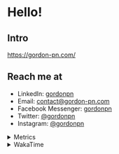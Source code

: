 # Hello!

## Intro

<https://gordon-pn.com/>

## Reach me at

- LinkedIn: [gordonpn](https://www.linkedin.com/in/gordonpn/)
- Email: [contact@gordon-pn.com](mailto:contact@gordon-pn.com)
- Facebook Messenger: [gordonpn](https://www.messenger.com/t/Gordonpn)
- Twitter: [@gordonpn](https://twitter.com/Gordonpn)
- Instagram: [@gordonpn](https://www.instagram.com/gordonpn/)

<details>
  <summary>Metrics</summary>

  <img align="center" src="https://github.com/gordonpn/gordonpn/blob/master/github-metrics.svg" alt="GitHub Metrics">

</details>

<details>
  <summary>WakaTime</summary>

  <!--START_SECTION:waka-->
📊 **This Week I Spent My Time On** 

```text
💬 Programming Languages: 
Java                     1 hr 54 mins        ███████████░░░░░░░░░░░░░░   44.42 % 
TypeScript               1 hr 7 mins         ███████░░░░░░░░░░░░░░░░░░   26.20 % 
Brazil Dependency Config 1 hr 2 mins         ██████░░░░░░░░░░░░░░░░░░░   24.26 % 
XML                      6 mins              █░░░░░░░░░░░░░░░░░░░░░░░░   02.32 % 
JSON                     2 mins              ░░░░░░░░░░░░░░░░░░░░░░░░░   01.04 % 

🔥 Editors: 
IntelliJ IDEA            4 hrs 18 mins       █████████████████████████   100.00 % 
```


 Last Updated on 05/08/2025 10:31:13 UTC
<!--END_SECTION:waka-->
</details>
